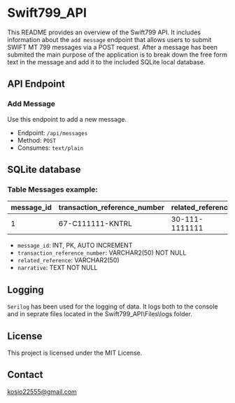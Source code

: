 # Swift799_API
This README provides an overview of the Swift799 API.
It includes information about the `add message` endpoint that allows users to submit SWIFT MT 799 messages via a POST request.
After a message has been submited the main purpose of the application is to break down the free form text in the message and add it to the included SQLite local database.

## API Endpoint

### Add Message

Use this endpoint to add a new message.

-   Endpoint: `/api/messages`
-   Method: `POST`
-   Consumes: `text/plain`


## SQLite database

### Table Messages example:

|  message_id |  transaction_reference_number |  related_reference |  narrative |
|------------ |-------------------------------|--------------------|------------|
|        1    |       67-C111111-KNTRL        |   30-111-1111111   |  SOME TEXT |

-   `message_id`: INT, PK, AUTO INCREMENT
-   `transaction_reference_number`: VARCHAR2(50) NOT NULL
-   `related_reference`: VARCHAR2(50)
-   `narrative`: TEXT NOT NULL

## Logging
`Serilog` has been used for the logging of data.
It logs both to the console and in seprate files located in the Swift799_API\Files\logs folder.

## License
This project is licensed under the MIT License.

## Contact
kosio22555@gmail.com
